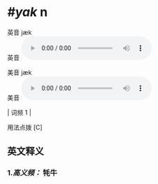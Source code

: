 # ***\#yak*** n
英音 jæk  
英音
<audio src="./media/yak-b.aac" controls="controls"></audio>

美音 jæk  
美音
<audio src="./media/yak.aac" controls="controls"></audio>



| 词频 1 |  

用法点拨  [C]

英文释义
---
### 1.*高义频：* **牦牛**  


